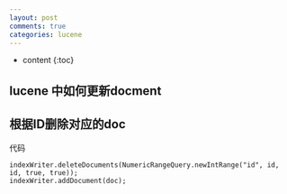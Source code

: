 ```yaml
---
layout: post
comments: true
categories: lucene
---
```


* content
{:toc}

## lucene 中如何更新docment

## 根据ID删除对应的doc

代码

	indexWriter.deleteDocuments(NumericRangeQuery.newIntRange("id", id, id, true, true));
	indexWriter.addDocument(doc);



